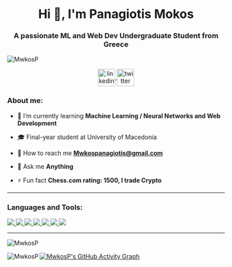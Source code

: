<h1 align="center">Hi 👋, I'm Panagiotis Mokos</h1>
<h3 align="center">A passionate ML and Web Dev Undergraduate Student from Greece</h3>

<p align="left">
  <img src="https://komarev.com/ghpvc/?username=MwkosP&label=Profile%20views&color=0e75b6&style=flat" alt="MwkosP" />
</p>


<p align="center">
  <a href="https://linkedin.com/in/YOUR-LINKEDIN" target="blank">
    <img align="center" src="https://img.icons8.com/color/48/000000/linkedin.png" alt="linkedin" height="40" width="40" />
  </a>
  <a href="https://twitter.com/YOUR-TWITTER" target="blank">
    <img align="center" src="https://img.icons8.com/color/48/000000/twitter.png" alt="twitter" height="40" width="40" />
  </a>
</p>




<h3 align="left">About me:</h3>

- 🌱 I’m currently learning **Machine Learning / Neural Networks and Web Development**       

- 🎓 Final-year student at University of Macedonia      

- 📧 How to reach me **Mwkospanagiotis@gmail.com**
 
- 💬 Ask me **Anything**
    
- ⚡ Fun fact **Chess.com rating: 1500, I trade Crypto**  



---

<h3 align="left">Languages and Tools:</h3>
<p align="left">
  <a href="https://www.python.org" target="_blank">
    <img src="https://img.icons8.com/color/48/000000/python.png"/>
  </a>
  <a href="https://www.w3.org/html/" target="_blank">
    <img src="https://img.icons8.com/color/48/000000/html-5--v1.png"/>
  </a>
  <a href="https://www.w3schools.com/css/" target="_blank">
    <img src="https://img.icons8.com/color/48/000000/css3.png"/>
  </a>
  <a href="https://developer.mozilla.org/en-US/docs/Web/JavaScript" target="_blank">
    <img src="https://img.icons8.com/color/48/000000/javascript.png"/>
  </a>
  <a href="https://en.wikipedia.org/wiki/C_(programming_language)" target="_blank">
    <img src="https://img.icons8.com/color/48/000000/c-programming.png"/>
  </a>
  <a href="https://colab.research.google.com/" target="_blank">
    <img src="https://img.icons8.com/color/48/000000/google-colab.png"/>
  </a>
  <a href="https://code.visualstudio.com/" target="_blank">
    <img src="https://img.icons8.com/color/48/000000/visual-studio-code-2019.png"/>
  </a>
</p>

  




</p>

---

<p><img align="center" src="https://github-readme-streak-stats.herokuapp.com/?user=MwkosP&" alt="MwkosP" /></p>
<p><img align="left" src="https://github-readme-stats.vercel.app/api/top-langs?username=MwkosP&show_icons=true&locale=en&layout=compact" alt="MwkosP" /></p>


[![MwkosP's GitHub Activity Graph](https://github-readme-activity-graph.vercel.app/graph?username=MwkosP&theme=github-compact)](https://github.com/Ashutosh00710/github-readme-activity-graph)


